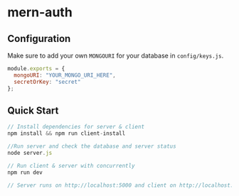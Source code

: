 # mern-auth


## Configuration

Make sure to add your own `MONGOURI` for your database in `config/keys.js`.

```javascript
module.exports = {
  mongoURI: "YOUR_MONGO_URI_HERE",
  secretOrKey: "secret"
};
```

## Quick Start

```javascript
// Install dependencies for server & client
npm install && npm run client-install

//Run server and check the database and server status
node server.js

// Run client & server with concurrently
npm run dev

// Server runs on http://localhost:5000 and client on http://localhost:3000
```

